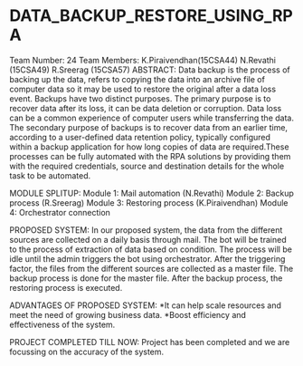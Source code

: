# DATA_BACKUP_RESTORE_USING_RPA
Team Number: 24 Team Members: K.Piraivendhan(15CSA44) N.Revathi (15CSA49) R.Sreerag (15CSA57) ABSTRACT: Data backup is the process of backing up the data, refers to copying the data into an archive file of computer data so it may be used to restore the original after a data loss event. Backups have two distinct purposes. The primary purpose is to recover data after its loss, it can be data deletion or corruption. Data loss can be a common experience of computer users while transferring the data. The secondary purpose of backups is to recover data from an earlier time, according to a user-defined data retention policy, typically configured within a backup application for how long copies of data are required.These processes can be fully automated with the RPA solutions by providing them with the required credentials, source and destination details for the whole task to be automated.

MODULE SPLITUP: Module 1: Mail automation (N.Revathi) Module 2: Backup process (R.Sreerag) Module 3: Restoring process (K.Piraivendhan) Module 4: Orchestrator connection

PROPOSED SYSTEM: In our proposed system, the data from the different sources are collected on a daily basis through mail. The bot will be trained to the process of extraction of data based on condition. The process will be idle until the admin triggers the bot using orchestrator. After the triggering factor, the files from the different sources are collected as a master file. The backup process is done for the master file. After the backup process, the restoring process is executed.

ADVANTAGES OF PROPOSED SYSTEM: *It can help scale resources and meet the need of growing business data. *Boost efficiency and effectiveness of the system.

PROJECT COMPLETED TILL NOW: Project has been completed and we are focussing on the accuracy of the system.
